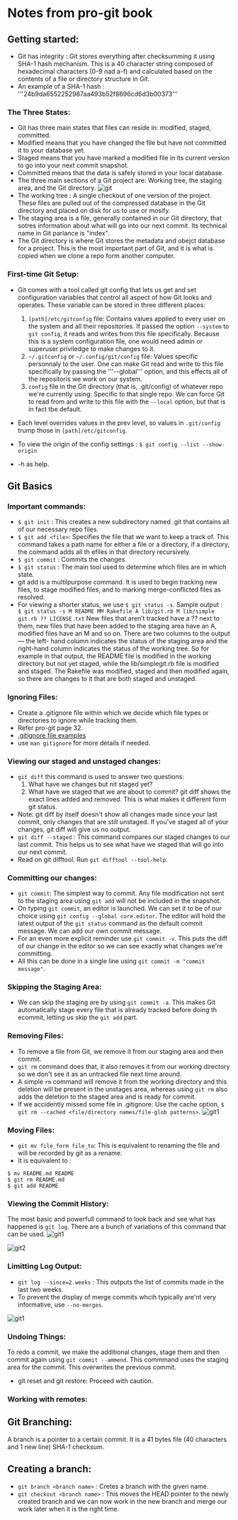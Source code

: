 # Notes from pro-git book

## Getting started:

* Git has integrity : Git stores everything after checksumming it using SHA-1 hash mechanism. This is a 40 character string composed of hexadecimal characters (0-9 nad a-f) and calculated based on the contents of a file or directory structure in Git.
* An example of a SHA-1 hash : '''24b9da6552252987aa493b52f8696cd6d3b00373'''

### The Three States:
* Git has three main states that files can reside in: modified, staged, committed.
* Modified means that you have changed the file but have not committed it to your database yet.
* Staged means that you have marked a modified file in its current version to go into your next commit snapshot.
* Committed means that the data is safely stored in your local database.
* The three main sections of a Git project are: Working tree, the staging area, and the Git directory. ![git](https://user-images.githubusercontent.com/95584904/237024966-6e4e52c7-e2c6-43fc-b242-7dbefc27a037.png)
* The working tree : A single checkout of one version of the project. These files are pulled out of the compressed database in the Git directory and placed on disk for us to use or 
mosify.
* The staging area is a file, generally contained in our Git directory, that sotres information about what will go into our next commit. Its technical name in Git parlance is "index".
* The Git directory is where Git stores the metadata and obejct database for a project. This is the most important part of Git, and it is what is copied when we clone a repo form another computer.

### First-time Git Setup:
* Git comes with a tool called git config that lets us get and set configuration variables that control all aspect of how Git looks and operates. These variable can be stored in three different places:
  1. ```[path]/etc/gitconfig``` file: Contains values applied to every user on the system and all their repositories. If passed the option ```--system``` to ```git config```, it reads and writes from this file specifically. Because this is a system configuration file, one would need admin or superuser priviledge to make changes to it.
  2. ```~/.gitconfig``` or ```~/.config/git/config``` file: Values specific personnaly to the user. One can make Git read and write to this file specifically by passing the '''--global''' option, and this effects all of the repositoris we work on our system.
  3. ```config``` file in the Git directory (that is, .git/config) of whatever repo we're currently using: Specific to that single repo. We can force Git to read from and write to this file with the ```--local``` option, but that is in fact tbe default.

* Each level overrides values in the prev level, so values in ```.git/config``` trump those in ```[path]/etc/gitconfig```.
* To view the origin of the config settings : ```$ git config --list --show-origin```
* -h as help.

## Git Basics

### Important commands:
* ```$ git init``` : This creates a new subdirectory named .git that contains all of our necessary repo files.
* ```$ git add <file>```: Specifies the file that we want to keep a track of. This command takes a path name for either a file or a directory, if a directory, the command adds all th efiles in that directory recursively.
* ```$ git commit``` : Commits the changes.
* ```$ git status``` : The main tool used to determine which files are in which state.
* git add is a multilpurpose command. It is used to begin tracking new files, to stage modified files, and to marking merge-conflicted files as resolved.
* For viewing a shorter status, we use ```$ git status -s```.
    Sample output : ```                      
                     $ git status -s
                     M README
                     MM Rakefile
                     A lib/git.rb
                     M lib/simple git.rb
                     ?? LICENSE.txt
                     ```
    New files that aren’t tracked have a ?? next to them, new files that have been added to the staging
    area have an A, modified files have an M and so on. There are two columns to the output — the left-
    hand column indicates the status of the staging area and the right-hand column indicates the status
    of the working tree. So for example in that output, the README file is modified in the working
    directory but not yet staged, while the lib/simplegit.rb file is modified and staged. The Rakefile
    was modified, staged and then modified again, so there are changes to it that are both staged and
    unstaged.
  
### Ignoring Files:
  * Create a .gitignore file within which we decide which file types or directories to ignore while tracking     them.
  * Refer pro-git page 32.
  * [.gitignore file examples](https://github.com/github/gitignore)
  * use ```man gitignore``` for more details if needed.
 
### Viewing our staged and unstaged changes:
  * ```git diff``` this command is used to answer two questions:
      1. What have we changes but nit staged yet?
      2. What have we staged that we are about to commit?
      git diff shows the exact lines added and removed. This is what makes it different form git status.
  * Note: git diff by itself doesn't show all changes made since your last commit, only changes that are still unstaged. If you've staged all of your changes, git diff will give us no output.
  * ```git diff --staged``` : This command compares our staged changes to our last commit. This helps us to see what have we staged that will go into our next commit.
  * Read on git difftool. Run ```git difftool --tool-help```.
  
### Committing our changes:
  * ```git commit```: The simplest way to commit. Any file modification not sent to the staging area using ```git add``` will not be included in the snapshot.
  * On typing ```git commit```, an editor is launched. We can set it to be of our choice using ```git config --global core.editor```. The editor will hold the latest output of the ```git status``` command as the default commit message. We can add our own commit message.
  * For an even more explicit reminder use ```git commit -v```. This puts the diff of our change in the editor so we can see exactly what changes we're committing.
  * All this can be done in a single line using ```git commit -m "commit message"```.

### Skipping the Staging Area:
* We can skip the staging are by using ```git commit -a```. This makes Git automatically stage every file that is already tracked before doing th ecommit, letting us skip the ```git add``` part.

### Removing Files:
* To remove a file from Git, we remove it from our staging area and then commit.
* ```git rm``` command does that, it also removes it from our working directory so we don't see it as an untracked file next time around.
* A simple ```rm``` command will remove it from the working directory and this deletion will be present in the unstages area, whereas using ```git rm``` also adds the deletion to the staged area and is ready for commit.
* If we accidently missed some file in .gitignore: Use the cache option, ```$ git rm --cached <file/directory names/file-glob patterns>```.
  ![git1](https://github.com/azaki45/DevOps_bootcamp/assets/95584904/7d518f68-f22c-44c0-b54e-cd2263f943b3)

### Moving Files:
* ```git mv file_form file_to```: This is equivalent to renaming the file and will be recorded by git as a rename.
* It is equivalent to :
```
$ mv README.md README
$ git rm README.md
$ git add README
```

### Viewing the Commit History:
The most basic and powerfull command to look back and see what has happened is ```git log```. There are a bunch of variations of this command that can be used.
![git1](https://github.com/azaki45/DevOps_bootcamp/assets/95584904/65c111b2-d54a-422c-89c7-3e9b005f3a85)

![git2](https://github.com/azaki45/DevOps_bootcamp/assets/95584904/fe71fad7-83c0-4474-acd5-4d513c301a04)


### Limitting Log Output:
* ```git log --since=2.weeks``` : This outputs the list of commits made in the last two weeks.
* To prevent the display of merge commits whcih typically are'nt very informative, use ```--no-merges```.

![git1](https://github.com/azaki45/DevOps_bootcamp/assets/95584904/019e19e1-5d00-432f-81d5-9c346329ce0f)

### Undoing Things:
To redo a commit, we make the additional changes, stage them and then commit again using ```git commit --ammend```. This commmand uses the staging area for the commit. This overwrites the previous commit.
* git reset and git restore: Proceed with caution.

### Working with remotes:



## Git Branching:
A branch is a pointer to a certain commit. It is a 41 bytes file (40 characters and 1 new line) SHA-1 checksum.
## Creating a branch:
* ```git branch <branch name>``` : Cretes a branch with the given name.
* ```git checkout <branch name>``` : This moves the HEAD pointer to the newly created branch and we can now work in the new branch and merge our work later when it is the right time.
